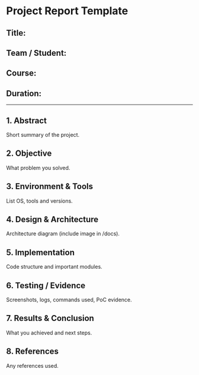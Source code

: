 # Project Report Template

## Title:
## Team / Student:
## Course:
## Duration:

---

## 1. Abstract
Short summary of the project.

## 2. Objective
What problem you solved.

## 3. Environment & Tools
List OS, tools and versions.

## 4. Design & Architecture
Architecture diagram (include image in /docs).

## 5. Implementation
Code structure and important modules.

## 6. Testing / Evidence
Screenshots, logs, commands used, PoC evidence.

## 7. Results & Conclusion
What you achieved and next steps.

## 8. References
Any references used.
